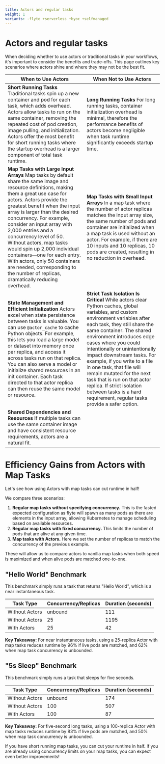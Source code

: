 ```yaml
---
title: Actors and regular tasks
weight: 1
variants: -flyte +serverless +byoc +selfmanaged
---
```


# Actors and regular tasks

When deciding whether to use actors or traditional tasks in your workflows, it's important to consider the benefits
and trade-offs. This page outlines key scenarios where actors shine and where they may not be the best fit.

| When to Use Actors | When Not to Use Actors |
| ------------------ | ---------------------- |
| **Short Running Tasks** Traditional tasks spin up a new container and pod for each task, which adds overhead. Actors allow tasks to run on the same container, removing the repeated cost of pod creation, image pulling, and initialization. Actors offer the most benefit for short running tasks where the startup overhead is a larger component of total task runtime. | **Long Running Tasks** For long running tasks, container initialization overhead is minimal, therefore the performance benefits of actors become negligible when task runtime significantly exceeds startup time. |
| **Map Tasks with Large Input Arrays** Map tasks by default share the same image and resource definitions, making them a great use case for actors. Actors provide the greatest benefit when the input array is larger than the desired concurrency. For example, consider an input array with 2,000 entries and a concurrency level of 50. Without actors, map tasks would spin up 2,000 individual containers—one for each entry. With actors, only 50 containers are needed, corresponding to the number of replicas, dramatically reducing overhead. | **Map Tasks with Small Input Arrays** In a map task where the number of actor replicas matches the input array size, the same number of pods and container are initialized when a map task is used without an actor. For example, if there are 10 inputs and 10 replicas, 10 pods are created, resulting in no reduction in overhead. |
| **State Management and Efficient Initialization** Actors excel when state persistence between tasks is valuable. You can use `@actor_cache` to cache Python objects. For example, this lets you load a large model or dataset into memory once per replica, and access it across tasks run on that replica. You can also serve a model or initialize shared resources in an init container. Each task directed to that actor replica can then reuse the same model or resource. | **Strict Task Isolation Is Critical** While actors clear Python caches, global variables, and custom environment variables after each task, they still share the same container. The shared environment introduces edge cases where you could intentionally or unintentionally impact downstream tasks. For example, if you write to a file in one task, that file will remain mutated for the next task that is run on that actor replica. If strict isolation between tasks is a hard requirement, regular tasks provide a safer option. |
| **Shared Dependencies and Resources** If multiple tasks can use the same container image and have consistent resource requirements, actors are a natural fit. | |

# Efficiency Gains from Actors with Map Tasks

Let's see how using Actors with map tasks can cut runtime in half!

We compare three scenarios:

1. **Regular map tasks without specifying concurrency.** This is the fasted expected configuration as flyte will spawn as many pods as there are elements in the input array, allowing Kubernetes to manage scheduling based on available resources.
2. **Regular map tasks with fixed concurrency.** This limits the number of pods that are alive at any given time.
3. **Map tasks with Actors.** Here we set the number of replicas to match the concurrency of the previous example.

These will allow us to compare actors to vanilla map tasks when both speed is maximized and when alive pods are matched one-to-one.

## "Hello World" Benchmark

This benchmark simply runs a task that returns "Hello World", which is a near instantaneous task.

| Task Type      | Concurrency/Replicas | Duration (seconds) |
| -------------- | -------------------- | ------------------ |
| Without Actors | unbound              | 111                |
| Without Actors | 25                   | 1195               |
| With Actors    | 25                   | 42                 |

**Key Takeaway:** For near instantaneous tasks, using a 25-replica Actor with map tasks reduces runtime by 96% if live pods are matched, and 62% when map task concurrency is unbounded.

## "5s Sleep" Benchmark

This benchmark simply runs a task that sleeps for five seconds.

| Task Type      | Concurrency/Replicas | Duration (seconds) |
| -------------- | -------------------- | ------------------ |
| Without Actors | unbound              | 174                |
| Without Actors | 100                  | 507                |
| With Actors    | 100                  | 87                 |

**Key Takeaway:** For five-second long tasks, using a 100-replica Actor with map tasks reduces runtime by 83% if live pods are matched, and 50% when map task concurrency is unbounded.

If you have short running map tasks, you can cut your runtime in half. If you are already using concurrency limits on your map tasks, you can expect even better improvements!
